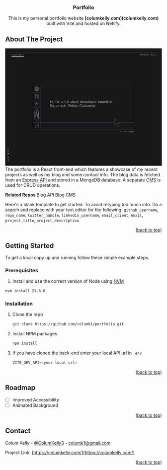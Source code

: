 <a name="readme-top"></a>

<!-- PROJECT LOGO
<br />
<div align="center">
  <a href="https://github.com/columk1/portfolio">
    <img src="images/logo.png" alt="Logo" width="80" height="80">
  </a>
  -->

<h3 align="center">Portfolio</h3>
  <p align="center">
  This is my personal portfolio website <b>[columkelly.com](columkelly.com)</b> built with Vite and hosted on Netlify.
  </p>
</div>

<!-- ABOUT THE PROJECT -->

## About The Project

[![Portfolio Screenshot][home-screenshot]](https://columkelly.com)
The portfolio is a React front-end which features a showcase of my recent projects as well as my blog and some contact info. The blog data is fetched from an [Express API](https://github.com/columk1/blog-api) and stored in a MongoDB database. A separate [CMS](https://github.com/columk1/blog-cms) is used for CRUD operations.

**Related Repos**
[Blog API](https://github.com/columk1/blog-api)
[Blog CMS](https://github.com/columk1/blog-cms)

Here's a blank template to get started: To avoid retyping too much info. Do a search and replace with your text editor for the following: `github_username`, `repo_name`, `twitter_handle`, `linkedin_username`, `email_client`, `email`, `project_title`, `project_description`

<p align="right">(<a href="#readme-top">back to top</a>)</p>

<!-- GETTING STARTED -->

## Getting Started

To get a local copy up and running follow these simple example steps.

### Prerequisites

1. Install and use the correct version of Node using [NVM](https://github.com/nvm-sh/nvm)

```sh
nvm install 21.6.0
```

### Installation

1. Clone the repo
   ```sh
   git clone https://github.com/columk1/portfolio.git
   ```
2. Install NPM packages
   ```sh
   npm install
   ```
3. If you have cloned the back-end enter your local API url in `.env`
   ```js
   VITE_DEV_API=<your local url>
   ```

<p align="right">(<a href="#readme-top">back to top</a>)</p>

<!-- ROADMAP -->

## Roadmap

- [ ] Improved Accessibility
- [ ] Animated Background

<p align="right">(<a href="#readme-top">back to top</a>)</p>

<!-- CONTACT -->

## Contact

Colum Kelly - [@ColumKelly3](https://twitter.com/ColumKelly3) - columk1@gmail.com

Project Link: [https://columkelly.com/](https://columkelly.com/)

<p align="right">(<a href="#readme-top">back to top</a>)</p>

<!-- MARKDOWN LINKS & IMAGES -->
<!-- https://www.markdownguide.org/basic-syntax/#reference-style-links -->

[linkedin-shield]: https://img.shields.io/badge/-LinkedIn-black.svg?style=for-the-badge&logo=linkedin&colorB=555
[linkedin-url]: https://linkedin.com/in/linkedin_username
[home-screenshot]: screenshots/home-dark.png
[React.js]: https://img.shields.io/badge/React-20232A?style=for-the-badge&logo=react&logoColor=61DAFB
[React-url]: https://reactjs.org/
